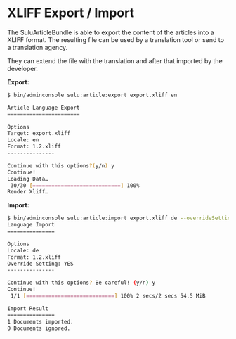 # XLIFF Export / Import

The SuluArticleBundle is able to export the content of the articles into a XLIFF format. The resulting file can be used
by a translation tool or send to a translation agency.

They can extend the file with the translation and after that imported by the developer.  

__Export:__

```bash
$ bin/adminconsole sulu:article:export export.xliff en

Article Language Export
=======================

Options
Target: export.xliff
Locale: en
Format: 1.2.xliff
---------------

Continue with this options?(y/n) y
Continue!
Loading Data…
 30/30 [============================] 100%
Render Xliff…
```

__Import:__

```bash
$ bin/adminconsole sulu:article:import export.xliff de --overrideSettings
Language Import
===============

Options
Locale: de
Format: 1.2.xliff
Override Setting: YES
---------------

Continue with this options? Be careful! (y/n) y
Continue!
 1/1 [============================] 100% 2 secs/2 secs 54.5 MiB

Import Result
===============
1 Documents imported.
0 Documents ignored.
```
